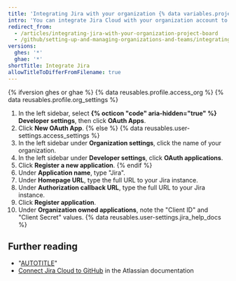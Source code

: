 ```yaml
---
title: 'Integrating Jira with your organization {% data variables.projects.projects_v1_board %}'
intro: 'You can integrate Jira Cloud with your organization account to scan commits and pull requests, creating relevant metadata and hyperlinks in any mentioned Jira issues.'
redirect_from:
  - /articles/integrating-jira-with-your-organization-project-board
  - /github/setting-up-and-managing-organizations-and-teams/integrating-jira-with-your-organization-project-board
versions:
  ghes: '*'
  ghae: '*'
shortTitle: Integrate Jira
allowTitleToDifferFromFilename: true
---
```


{% ifversion ghes or ghae %}
{% data reusables.profile.access_org %}
{% data reusables.profile.org_settings %}
1. In the left sidebar, select **{% octicon "code" aria-hidden="true" %} Developer settings**, then click **OAuth Apps**.
1. Click **New OAuth App**.
{% else %}
{% data reusables.user-settings.access_settings %}
1. In the left sidebar under **Organization settings**, click the name of your organization.
1. In the left sidebar under **Developer settings**, click **OAuth applications**.
1. Click **Register a new application**.
{% endif %}
1. Under **Application name**, type "Jira".
1. Under **Homepage URL**, type the full URL to your Jira instance.
1. Under **Authorization callback URL**, type the full URL to your Jira instance.
1. Click **Register application**.
1. Under **Organization owned applications**, note the "Client ID" and "Client Secret" values.
{% data reusables.user-settings.jira_help_docs %}

## Further reading

- "[AUTOTITLE](/account-and-profile/setting-up-and-managing-your-personal-account-on-github/managing-personal-account-settings/integrating-jira-with-your-personal-projects)"
- [Connect Jira Cloud to GitHub](https://confluence.atlassian.com/adminjiracloud/connect-jira-cloud-to-github-814188429.html) in the Atlassian documentation
